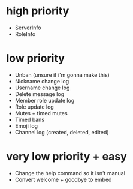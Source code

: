 # high priority

* ServerInfo
* RoleInfo

# low priority

* Unban (unsure if i'm gonna make this)
* Nickname change log
* Username change log
* Delete message log
* Member role update log
* Role update log
* Mutes + timed mutes
* Timed bans
* Emoji log
* Channel log (created, deleted, edited)

# very low priority + easy

* Change the help command so it isn't manual
* Convert welcome + goodbye to embed
